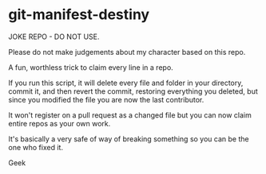 # git-manifest-destiny

JOKE REPO - DO NOT USE.

Please do not make judgements about my character based on  this repo.

A fun, worthless trick to claim every line in a repo.


If you run this script, it will delete every file and folder in your directory, commit it, and then revert the commit, restoring everything
you deleted, but since you modified the file you are now the last contributor.

It won't register on a pull request as a changed file but you can now claim entire repos as your own work.

It's basically a very safe of way of breaking something so you can be the one who fixed it.

Geek
